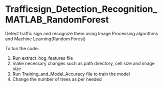 # Trafficsign_Detection_Recognition_MATLAB_RandomForest
Detect traffic sign and recognize them using Image Processing algorithms and Machine Learning(Random Forest)

To tun the code:
1. Run extract_hog_features file
2. make necessary changes such as path directory, cell size and image size
3. Run Training_and_Model_Accuracy file to train the model
4. Change the number of trees as per needed
